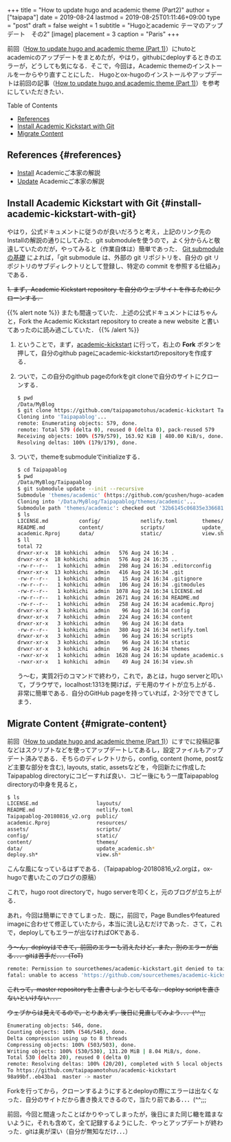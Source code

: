 +++
title = "How to update hugo and academic theme (Part2)"
author = ["taipapa"]
date = 2019-08-24
lastmod = 2019-08-25T01:11:46+09:00
type = "post"
draft = false
weight = 1
subtitle = "Hugoとacademic テーマのアップデート　その2"
[image]
  placement = 3
  caption = "Paris"
+++

前回（[How to update hugo and academic theme (Part 1)](../how-to-upgrade-hugo-and-academic-theme)）にhutoとacademicのアップデートをまとめたが，やはり，githubにdeployするときのエラーが，どうしても気になる．そこで，今回は，Academic themeのインストールを一からやり直すことにした．   Hugoとox-hugoのインストールやアップデートは前回の記事（[How to update hugo and academic theme (Part 1)](../how-to-upgrade-hugo-and-academic-theme)）を参考にしていただきたい．   <!--more-->

<div class="ox-hugo-toc toc">
<div></div>

<div class="heading">Table of Contents</div>

- [References](#references)
- [Install Academic Kickstart with Git](#install-academic-kickstart-with-git)
- [Migrate Content](#migrate-content)

</div>
<!--endtoc-->


## References {#references}

-   [Install](https://sourcethemes.com/academic/docs/install/) Academicご本家の解説
-   [Update](https://sourcethemes.com/academic/docs/update/) Academicご本家の解説


## Install Academic Kickstart with Git {#install-academic-kickstart-with-git}

やはり，公式ドキュメントに従うのが良いだろうと考え，上記のリンク先のInstallの解説の通りにしてみた．git submoduleを使うので，よく分からんと敬遠していたのだが，やってみると（作業自体は）簡単であった． [Git submodule の基礎](https://qiita.com/sotarok/items/0d525e568a6088f6f6bb) によれば，「git submodule は、外部の git リポジトリを、自分の git リポジトリのサブディレクトリとして登録し、特定の commit を参照する仕組み」である．

~~1. まず，Academic Kickstart repository を自分のウェブサイトを作るためにクローンする．~~

{{% alert note %}}
またも間違っていた．上述の公式ドキュメントにはちゃんと，Fork the Academic Kickstart repository to create a new website と書いてあったのに読み過ごしていた．
{{% /alert %}}

1.  ということで，まず，[academic-kickstart](https://github.com/sourcethemes/academic-kickstart#fork-destination-box) に行って，右上の **Fork** ボタンを押して，自分のgithub pageにacademic-kickstartのrepositoryを作成する．

2.  ついで，この自分のgithub pageのforkをgit cloneで自分のサイトにクローンする．

    ```sh
    $ pwd
    /Data/MyBlog
    $ git clone https://github.com/taipapamotohus/academic-kickstart Taipapablog
    Cloning into 'Taipapablog'...
    remote: Enumerating objects: 579, done.
    remote: Total 579 (delta 0), reused 0 (delta 0), pack-reused 579
    Receiving objects: 100% (579/579), 163.92 KiB | 480.00 KiB/s, done.
    Resolving deltas: 100% (179/179), done.
    ```

3.  ついで，themeをsubmoduleでinitializeする．

    ```sh
    $ cd Taipapablog
    $ pwd
    /Data/MyBlog/Taipapablog
    $ git submodule update --init --recursive
    Submodule 'themes/academic' (https://github.com/gcushen/hugo-academic.git) registered for path 'themes/academic'
    Cloning into '/Data/MyBlog/Taipapablog/themes/academic'...
    Submodule path 'themes/academic': checked out '32b6145c06835e33668100105ac1835593cf8d72'
    $ ls
    LICENSE.md          config/             netlify.toml        themes/
    README.md           content/            scripts/            update_academic.sh*
    academic.Rproj      data/               static/             view.sh*
    $ ll
    total 72
    drwxr-xr-x  18 kohkichi  admin   576 Aug 24 16:34 .
    drwxr-xr-x  18 kohkichi  admin   576 Aug 24 16:35 ..
    -rw-r--r--   1 kohkichi  admin   298 Aug 24 16:34 .editorconfig
    drwxr-xr-x  13 kohkichi  admin   416 Aug 24 16:34 .git
    -rw-r--r--   1 kohkichi  admin    15 Aug 24 16:34 .gitignore
    -rw-r--r--   1 kohkichi  admin   106 Aug 24 16:34 .gitmodules
    -rw-r--r--   1 kohkichi  admin  1078 Aug 24 16:34 LICENSE.md
    -rw-r--r--   1 kohkichi  admin  2671 Aug 24 16:34 README.md
    -rw-r--r--   1 kohkichi  admin   258 Aug 24 16:34 academic.Rproj
    drwxr-xr-x   3 kohkichi  admin    96 Aug 24 16:34 config
    drwxr-xr-x   7 kohkichi  admin   224 Aug 24 16:34 content
    drwxr-xr-x   3 kohkichi  admin    96 Aug 24 16:34 data
    -rw-r--r--   1 kohkichi  admin   380 Aug 24 16:34 netlify.toml
    drwxr-xr-x   3 kohkichi  admin    96 Aug 24 16:34 scripts
    drwxr-xr-x   3 kohkichi  admin    96 Aug 24 16:34 static
    drwxr-xr-x   3 kohkichi  admin    96 Aug 24 16:34 themes
    -rwxr-xr-x   1 kohkichi  admin  1628 Aug 24 16:34 update_academic.sh
    -rwxr-xr-x   1 kohkichi  admin    49 Aug 24 16:34 view.sh
    ```

    う〜む，実質2行のコマンドで終わり，これで，あとは，hugo serverと叩いて，ブラウザで，localhost:1313を開けば，デモ用のサイトが立ち上がる．非常に簡単である．自分のGitHub pageを持っていれば，2-3分でできてしまう．


## Migrate Content {#migrate-content}

前回（[How to update hugo and academic theme (Part 1)](../how-to-upgrade-hugo-and-academic-theme)）にすでに投稿記事などはスクリプトなどを使ってアップデートしてあるし，設定ファイルもアップデート済みである．そちらのディレクトリから，config, content (home, postなど主要な部分を含む), layouts, static, assetsなどを，今回新たに作成したTaipapablog directoryにコピーすれば良い．コピー後にもう一度Taipapablog directoryの中身を見ると，

```sh
$ ls
LICENSE.md                   layouts/
README.md                    netlify.toml
Taipapablog-20180816_v2.org  public/
academic.Rproj               resources/
assets/                      scripts/
config/                      static/
content/                     themes/
data/                        update_academic.sh*
deploy.sh*                   view.sh*
```

こんな風になっているはずである．（Taipapablog-20180816\_v2.orgは，ox-hugoで書いたこのブログの原稿）

これで，hugo root directoryで，hugo serverを叩くと，元のブログが立ち上がる．

あれ，今回は簡単にできてしまった．既に，前回で，Page Bundlesやfeatured imageに合わせて修正していたから，本当に流し込むだけであった．さて，これで，deployしてもエラーが出なければOKである．

~~う〜ん，deployはできて，前回のエラーも消えたけど，また，別のエラーが出る．．．gitは苦手だ．．．(ToT)~~

```sh
remote: Permission to sourcethemes/academic-kickstart.git denied to taipapamotohus.
fatal: unable to access 'https://github.com/sourcethemes/academic-kickstart.git/': The requested URL returned error: 403
```

~~これって，master repositoryを上書きしようとしてるな．deploy scriptを直さないといけない．．．~~

~~ウェブからは見えてるので，とりあえず，後日に見直してみよう．．．(^^;;;~~

```sh
Enumerating objects: 546, done.
Counting objects: 100% (546/546), done.
Delta compression using up to 8 threads
Compressing objects: 100% (503/503), done.
Writing objects: 100% (530/530), 131.20 MiB | 8.04 MiB/s, done.
Total 530 (delta 20), reused 0 (delta 0)
remote: Resolving deltas: 100% (20/20), completed with 5 local objects.
To https://github.com/taipapamotohus/academic-kickstart
98a99bf..eb43ba1  master -> master
```

Forkを行ってから，クローンするようにするとdeployの際にエラーは出なくなった．自分のサイトだから書き換えできるので，当たり前である．．．(^^;;;

前回，今回と間違ったことばかりやってしまったが，後日にまた同じ轍を踏まないように，それも含めて，全て記録するようにした．やっとアップデートが終わった．gitは奥が深い（自分が無知なだけ．．．）
